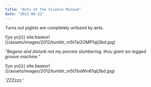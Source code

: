 ```yaml
---
title: "Ants at the Science Museum"
date: "2012-06-22"
---
```


Turns out piglets are completely unfazed by ants.

![yo yo]({{ site.baseurl }}/assets/images/2012/tumblr_m5t7ai2OMP1qlj3bd.jpg)

_“Begone and disturb not my porcine slumbering, thou giant six-legged groove machine.”_

![yo yo]({{ site.baseurl }}/assets/images/2012/tumblr_m5t7bsWIn61qlj3bd.jpg)

_‘ZZZzzz.’_

